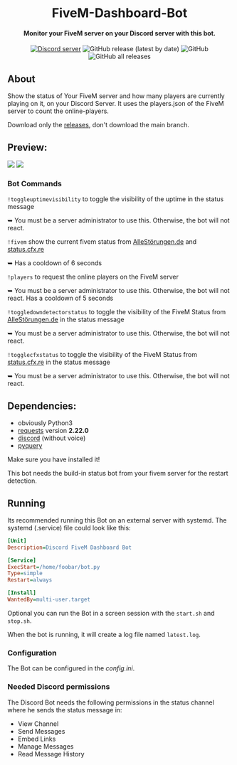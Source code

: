 <div align="center">
  <p>
    <h1>
      FiveM-Dashboard-Bot
    </h1>
    <h4>Monitor your FiveM server on your Discord server with this bot.</h4>
    <a href="https://discord.flixrp.net"><img src="https://img.shields.io/discord/665677622604201993?color=7289da&logo=discord&logoColor=white" alt="Discord server" /></a>
    <img alt="GitHub release (latest by date)" src="https://img.shields.io/github/v/release/Commandserver/FiveM-Dashboard-Bot">
    <img alt="GitHub" src="https://img.shields.io/github/license/Commandserver/FiveM-Dashboard-Bot">
    <img alt="GitHub all releases" src="https://img.shields.io/github/downloads/Commandserver/FiveM-Dashboard-Bot/total">
  </p>
</div>

## About

Show the status of Your FiveM server and how many players are currently playing on it, on your Discord Server.
It uses the players.json of the FiveM server to count the online-players.

Download only the [releases](https://github.com/Commandserver/FiveM-Dashboard-Bot/releases), don't download the main branch.

## Preview:

![](https://gitlab.com/Commandserver/fivem-dashboard-bot/uploads/8d6bd5e4adaae7b84d1a99034b155d51/image.png)
![](https://camo.githubusercontent.com/2d6b2194dd4e1d3563e0e7de9a0b8c81bd271da797b716d5fa8952c72ea4b58c/68747470733a2f2f692e696d6775722e636f6d2f525268697950632e706e67)

### Bot Commands

`!toggleuptimevisibility` to toggle the visibility of the uptime in the status message 

➥ You must be a server administrator to use this. Otherwise, the bot will not react.

`!fivem` show the current fivem status from [AlleStörungen.de](https://allestörungen.de/stoerung/fivem/) and [status.cfx.re](https://status.cfx.re/)

➥ Has a cooldown of 6 seconds

`!players` to request the online players on the FiveM server

➥ You must be a server administrator to use this. Otherwise, the bot will not react. Has a cooldown of 5 seconds

`!toggledowndetectorstatus` to toggle the visibility of the FiveM Status from [AlleStörungen.de](https://allestörungen.de/stoerung/fivem/) in the status message 

➥ You must be a server administrator to use this. Otherwise, the bot will not react.

`!togglecfxstatus` to toggle the visibility of the FiveM Status from [status.cfx.re](https://status.cfx.re/api/v2/status.json) in the status message 

➥ You must be a server administrator to use this. Otherwise, the bot will not react.

## Dependencies:

- obviously Python3
- [requests](https://pypi.org/project/requests/) version <b>2.22.0</b>
- [discord](https://pypi.org/project/discord.py/) (without voice)
- [pyquery](https://pypi.org/project/pyquery/)

Make sure you have installed it!

This bot needs the build-in status bot from your fivem server for the restart detection.

## Running

Its recommended running this Bot on an external server with systemd.
The systemd (.service) file could look like this:

```ini
[Unit]
Description=Discord FiveM Dashboard Bot

[Service]
ExecStart=/home/foobar/bot.py
Type=simple
Restart=always

[Install]
WantedBy=multi-user.target
```

Optional you can run the Bot in a screen session with the `start.sh` and `stop.sh`.

When the bot is running, it will create a log file named `latest.log`.

### Configuration

The Bot can be configured in the <i>config.ini</i>.

### Needed Discord permissions

The Discord Bot needs the following permissions in the status channel where he sends the status message in:

- View Channel
- Send Messages
- Embed Links
- Manage Messages
- Read Message History